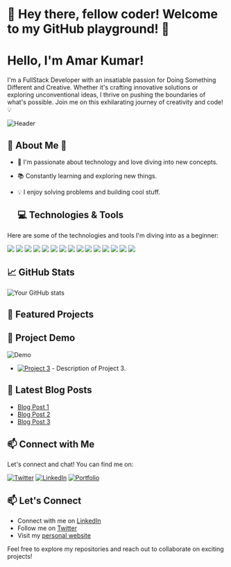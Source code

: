 # 👋 Hey there, fellow coder! Welcome to my GitHub playground! 🚀
#  Hello, I'm Amar Kumar!

I'm a FullStack Developer with an insatiable passion for Doing Something Different and Creative. Whether it's crafting innovative solutions or exploring unconventional ideas, I thrive on pushing the boundaries of what's possible. Join me on this exhilarating journey of creativity and code! 💡


![Header](https://github.com/kaminkashi/kaminkashi/assets/152581912/a5efd2ec-cf31-405e-8f43-58edc827e9eb)


## 🌟 About Me 🚀

- 🤖 I'm passionate about technology and love diving into new concepts.
- 📚 Constantly learning and exploring new things.
- 💡 I enjoy solving problems and building cool stuff.

  
  ## 💻 Technologies & Tools

Here are some of the technologies and tools I'm diving into as a beginner:

[![](https://img.shields.io/badge/Code-Node.js-informational?style=flat&logo=node.js&logoColor=white&color=green)](https://nodejs.org/)
[![](https://img.shields.io/badge/Code-C-informational?style=flat&logo=c&logoColor=white&color=blue)](https://en.wikipedia.org/wiki/C_(programming_language))
[![](https://img.shields.io/badge/Code-C++-informational?style=flat&logo=c%2B%2B&logoColor=white&color=blue)](https://en.wikipedia.org/wiki/C%2B%2B)
[![](https://img.shields.io/badge/Code-Java-informational?style=flat&logo=java&logoColor=white&color=red)](https://www.java.com/)
[![](https://img.shields.io/badge/Code-Python-informational?style=flat&logo=python&logoColor=white&color=blue)](https://python.org/)
[![](https://img.shields.io/badge/Code-JavaScript-informational?style=flat&logo=javascript&logoColor=white&color=yellow)](https://developer.mozilla.org/en-US/docs/Web/JavaScript)
[![](https://img.shields.io/badge/Stack-MERN-informational?style=flat&logo=mongodb&logoColor=white&color=green)](https://www.mongodb.com/)
[![](https://img.shields.io/badge/Library-React.js-informational?style=flat&logo=react&logoColor=white&color=blue)](https://reactjs.org/)
[![](https://img.shields.io/badge/Database-SQL-informational?style=flat&logo=mysql&logoColor=white&color=orange)](https://www.mysql.com/)
[![](https://img.shields.io/badge/Database-MongoDB-informational?style=flat&logo=mongodb&logoColor=white&color=green)](https://www.mongodb.com/)
[![](https://img.shields.io/badge/Tool-Visual_Studio_Code-informational?style=flat&logo=visual-studio-code&logoColor=white&color=blue)](https://code.visualstudio.com/)
[![](https://img.shields.io/badge/Tool-Git-informational?style=flat&logo=git&logoColor=white&color=black)](https://git-scm.com/)
[![](https://img.shields.io/badge/Tool-GitHub-informational?style=flat&logo=github&logoColor=white&color=black)](https://github.com/)
[![](https://img.shields.io/badge/Tool-Postman-informational?style=flat&logo=postman&logoColor=white&color=orange)](https://www.postman.com/)
[![](https://img.shields.io/badge/Tool-Docker-informational?style=flat&logo=docker&logoColor=white&color=blue)](https://www.docker.com/)
<!-- Add more badges for your favorite languages, tools, and frameworks -->

## 📈 GitHub Stats

![Your GitHub stats](https://github-readme-stats.vercel.app/api?username=AmarKumar&show_icons=true&theme=radical) 

## 🌟 Featured Projects
## 🌟 Project Demo
![Demo](demo.gif)


- [![Project 3](https://via.placeholder.com/400x200)](link-to-project) - Description of Project 3.

## 📝 Latest Blog Posts

<!-- BLOG-POST-LIST:START -->
- [Blog Post 1](link-to-blog-post)
- [Blog Post 2](link-to-blog-post)
- [Blog Post 3](link-to-blog-post)
<!-- BLOG-POST-LIST:END -->

## 📫 Connect with Me

Let's connect and chat! You can find me on:

[![Twitter](https://img.shields.io/twitter/follow/yourtwitterhandle?style=social&logo=twitter)](https://twitter.com/yourtwitterhandle)
[![LinkedIn](https://img.shields.io/badge/-LinkedIn-blue?style=flat&logo=Linkedin&logoColor=white)](https://www.linkedin.com/in/yourlinkedinprofile/)
[![Portfolio](https://img.shields.io/badge/-Portfolio-red?style=flat&logo=appveyor&logoColor=white)](https://www.yourportfolio.com)

## 📫 Let's Connect

- Connect with me on [LinkedIn](https://linkedin.com/in/your-profile)
- Follow me on [Twitter](https://twitter.com/your-handle)
- Visit my [personal website](https://your-website.com)

<!-- Add more ways to connect or your social media links -->
Feel free to explore my repositories and reach out to collaborate on exciting projects!
